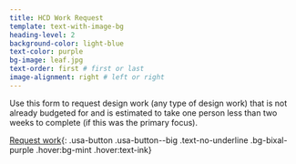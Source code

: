 ```yaml
---
title: HCD Work Request
template: text-with-image-bg
heading-level: 2
background-color: light-blue
text-color: purple
bg-image: leaf.jpg
text-order: first # first or last
image-alignment: right # left or right
---
```


Use this form to request design work (any type of design work) that is not already budgeted for and is estimated to take one person less than two weeks to complete (if this was the primary focus).

[Request work](https://forms.office.com/Pages/ResponsePage.aspx?id=UIFEMerVDk6_Y1G-BXMG0zqbyzpo-WlPtfQBPsrL_3VUQjFNSVZOUFUyMDRCVVNNMVpIUFdZVEw0US4u){: .usa-button .usa-button--big .text-no-underline .bg-bixal-purple .hover:bg-mint .hover:text-ink}
